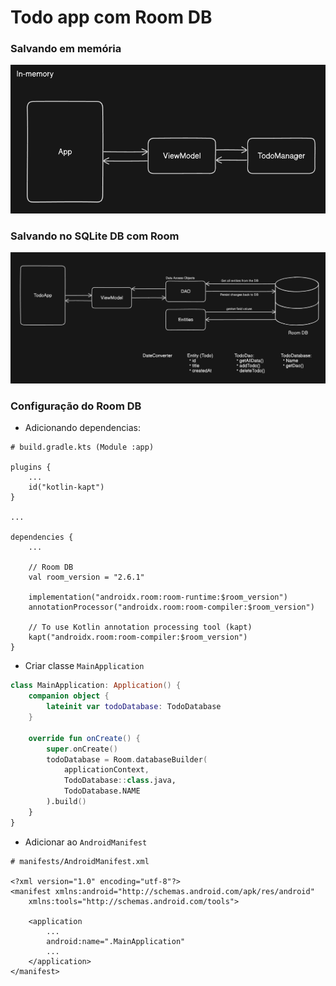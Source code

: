 # Todo app com Room DB

### Salvando em memória

<div align='center'>
    <img src='./docs/image-1.png' alt='Diagrama do salvamento em memória'>
</div>

### Salvando no SQLite DB com Room

<div align='center'>
    <img src='./docs/image-2.png' alt='Diagrama Room DB'>
</div>

### Configuração do Room DB

* Adicionando dependencias:

```
# build.gradle.kts (Module :app)

plugins {
    ...
    id("kotlin-kapt")
}

...

dependencies {
    ...
    
    // Room DB
    val room_version = "2.6.1"

    implementation("androidx.room:room-runtime:$room_version")
    annotationProcessor("androidx.room:room-compiler:$room_version")

    // To use Kotlin annotation processing tool (kapt)
    kapt("androidx.room:room-compiler:$room_version")
}

```

* Criar classe `MainApplication`

```kotlin
class MainApplication: Application() {
    companion object {
        lateinit var todoDatabase: TodoDatabase
    }

    override fun onCreate() {
        super.onCreate()
        todoDatabase = Room.databaseBuilder(
            applicationContext,
            TodoDatabase::class.java,
            TodoDatabase.NAME
        ).build()
    }
}
```

* Adicionar ao `AndroidManifest`

```
# manifests/AndroidManifest.xml

<?xml version="1.0" encoding="utf-8"?>
<manifest xmlns:android="http://schemas.android.com/apk/res/android"
    xmlns:tools="http://schemas.android.com/tools">

    <application
        ...
        android:name=".MainApplication"
        ...
    </application>
</manifest>
```